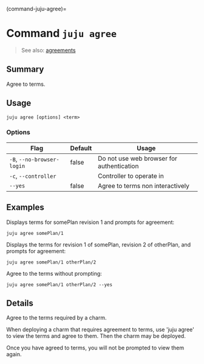 (command-juju-agree)=
# Command `juju agree`
> See also: [agreements](#agreements)

## Summary
Agree to terms.

## Usage
```juju agree [options] <term>```

### Options
| Flag | Default | Usage |
| --- | --- | --- |
| `-B`, `--no-browser-login` | false | Do not use web browser for authentication |
| `-c`, `--controller` |  | Controller to operate in |
| `--yes` | false | Agree to terms non interactively |

## Examples

Displays terms for somePlan revision 1 and prompts for agreement:

    juju agree somePlan/1

Displays the terms for revision 1 of somePlan, revision 2 of otherPlan, and prompts for agreement:

    juju agree somePlan/1 otherPlan/2

Agree to the terms without prompting:

    juju agree somePlan/1 otherPlan/2 --yes


## Details

Agree to the terms required by a charm.

When deploying a charm that requires agreement to terms, use 'juju agree' to
view the terms and agree to them. Then the charm may be deployed.

Once you have agreed to terms, you will not be prompted to view them again.